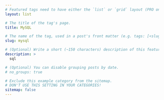```yaml
---
# Featured tags need to have either the `list` or `grid` layout (PRO only).
layout: list

# The title of the tag's page.
title: MySQL

# The name of the tag, used in a post's front matter (e.g. tags: [<slug>]).
slug: mysql

# (Optional) Write a short (~150 characters) description of this featured tag.
description: >
  sql

# (Optional) You can disable grouping posts by date.
# no_groups: true

# Exclude this example category from the sitemap.
# DON'T USE THIS SETTING IN YOUR CATEGORIES!
sitemap: false
---
```


